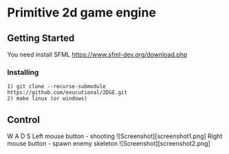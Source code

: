 # Primitive 2d game engine

## Getting Started

You need install SFML https://www.sfml-dev.org/download.php

### Installing

```
1) git clone --recurse-submodule https://github.com/exucutional/2DGE.git
2) make linux (or windows)
```

## Control
  W
A   D
  S
Left mouse button - shooting ![Screenshot][screenshot1.png]
Right mouse button - spawn enemy skeleton ![Screenshot][screenshot2.png]
